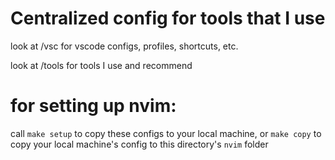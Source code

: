 # Centralized config for tools that I use

look at /vsc for vscode configs, profiles, shortcuts, etc.

look at /tools for tools I use and recommend

# for setting up nvim:
call `make setup` to copy these configs to your local machine, or `make copy` to copy your local machine's config to this directory's `nvim` folder

